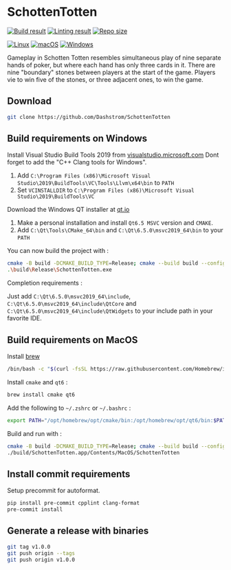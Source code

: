 # SchottenTotten

[![Build result](https://github.com/Dashstrom/SchottenTotten/actions/workflows/build.yml/badge.svg)](https://github.com/Dashstrom/SchottenTotten/actions/workflows/build.yml)
[![Linting result](https://github.com/Dashstrom/SchottenTotten/actions/workflows/lint.yml/badge.svg)](https://github.com/Dashstrom/SchottenTotten/actions/workflows/lint.yml)
[![Repo size](https://img.shields.io/github/repo-size/Dashstrom/SchottenTotten)](https://github.com/Dashstrom/SchottenTotten)

[![Linux](https://svgshare.com/i/Zhy.svg)](https://svgshare.com/i/Zhy.svg)
[![macOS](https://svgshare.com/i/ZjP.svg)](https://svgshare.com/i/ZjP.svg)
[![Windows](https://svgshare.com/i/ZhY.svg)](https://svgshare.com/i/ZhY.svg)

Gameplay in Schotten Totten resembles simultaneous play of nine separate hands of poker, but where each hand has only three cards in it. There are nine "boundary" stones between players at the start of the game. Players vie to win five of the stones, or three adjacent ones, to win the game.

## Download

```bash
git clone https://github.com/Dashstrom/SchottenTotten
```

## Build requirements on Windows

Install Visual Studio Build Tools 2019 from [visualstudio.microsoft.com](https://visualstudio.microsoft.com/fr/downloads/) Dont forget to add the "C++ Clang tools for Windows".

1. Add `C:\Program Files (x86)\Microsoft Visual Studio\2019\BuildTools\VC\Tools\Llvm\x64\bin` to `PATH`
2. Set `VCINSTALLDIR` to `C:\Program Files (x86)\Microsoft Visual Studio\2019\BuildTools\VC`

Download the Windows QT installer at [qt.io](https://www.qt.io/download-open-source)

1. Make a personal installation and install `Qt6.5 MSVC` version and `CMAKE`.
2. Add `C:\Qt\Tools\CMake_64\bin` and `C:\Qt\6.5.0\msvc2019_64\bin` to your `PATH`

You can now build the project with :

```bash
cmake -B build -DCMAKE_BUILD_TYPE=Release; cmake --build build --config Release
.\build\Release\SchottenTotten.exe
```

Completion requirements :

Just add `C:\Qt\6.5.0\msvc2019_64\include`, `C:\Qt\6.5.0\msvc2019_64\include\QtCore` and `C:\Qt\6.5.0\msvc2019_64\include\QtWidgets` to your include path in your favorite IDE.

## Build requirements on MacOS

Install [brew](https://formulae.brew.sh/)

```bash
/bin/bash -c "$(curl -fsSL https://raw.githubusercontent.com/Homebrew/install/HEAD/install.sh)"
```

Install `cmake` and `qt6` :

```bash
brew install cmake qt6
```

Add the following to `~/.zshrc` or `~/.bashrc` :

```bash
export PATH="/opt/homebrew/opt/cmake/bin:/opt/homebrew/opt/qt6/bin:$PATH"
```

Build and run with :

```bash
cmake -B build -DCMAKE_BUILD_TYPE=Release; cmake --build build --config Release
./build/SchottenTotten.app/Contents/MacOS/SchottenTotten
```

## Install commit requirements

Setup precommit for autoformat.

```bash
pip install pre-commit cpplint clang-format
pre-commit install
```

## Generate a release with binaries

```bash
git tag v1.0.0
git push origin --tags
git push origin v1.0.0
```
